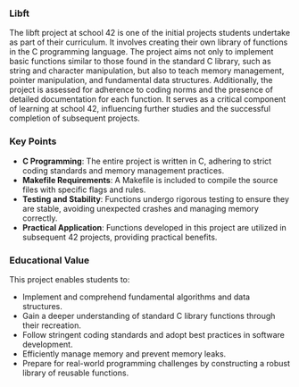 ### Libft

The libft project at school 42 is one of the initial projects students undertake as part of their curriculum. It involves creating their own library of functions in the C programming language. The project aims not only to implement basic functions similar to those found in the standard C library, such as string and character manipulation, but also to teach memory management, pointer manipulation, and fundamental data structures. Additionally, the project is assessed for adherence to coding norms and the presence of detailed documentation for each function. It serves as a critical component of learning at school 42, influencing further studies and the successful completion of subsequent projects.

### Key Points

- **C Programming**: The entire project is written in C, adhering to strict coding standards and memory management practices.
- **Makefile Requirements**: A Makefile is included to compile the source files with specific flags and rules.
- **Testing and Stability**: Functions undergo rigorous testing to ensure they are stable, avoiding unexpected crashes and managing memory correctly.
- **Practical Application**: Functions developed in this project are utilized in subsequent 42 projects, providing practical benefits.

### Educational Value

This project enables students to:

- Implement and comprehend fundamental algorithms and data structures.
- Gain a deeper understanding of standard C library functions through their recreation.
- Follow stringent coding standards and adopt best practices in software development.
- Efficiently manage memory and prevent memory leaks.
- Prepare for real-world programming challenges by constructing a robust library of reusable functions.
